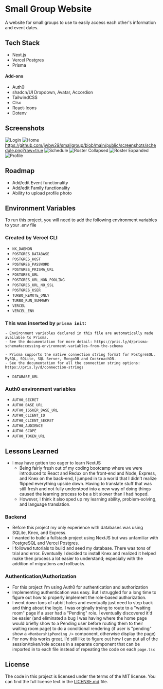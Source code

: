 # Small Group Website

A website for small groups to use to easily access each other's information and event dates.

## Tech Stack

- Next.js
- Vercel Postgres
- Prisma

#### Add-ons

- Auth0
- shadcn/UI Dropdown, Avatar, Accordion
- TailwindCSS
- Clsx
- React-Icons
- Dotenv

## Screenshots

![Login](https://github.com/jwbw29/smallgroup/blob/main/public/screenshots/login.png?raw=true)
![Home](https://github.com/jwbw29/smallgroup/blob/main/public/screenshots/homeScreen.png?raw=true)
https://github.com/jwbw29/smallgroup/blob/main/public/screenshots/schedule.png?raw=true
![Schedule](https://github.com/jwbw29/smallgroup/blob/main/public/screenshots/schedule.png?raw=true)
![Roster Collapsed](https://github.com/jwbw29/smallgroup/blob/main/public/screenshots/rosterCollapsed.png?raw=true)
![Roster Expanded](https://github.com/jwbw29/smallgroup/blob/main/public/screenshots/rosterExpanded.png?raw=true)
![Profile](https://github.com/jwbw29/smallgroup/blob/main/public/screenshots/profile.png?raw=true)


## Roadmap

- Add/edit Event functionality
- Add/edit Family functionality
- Ability to upload profile photo

## Environment Variables

To run this project, you will need to add the following environment variables to your .env file

### Created by Vercel CLI

- `NX_DAEMON`
- `POSTGRES_DATABASE`
- `POSTGRES_HOST`
- `POSTGRES_PASSWORD`
- `POSTGRES_PRISMA_URL`
- `POSTGRES_URL`
- `POSTGRES_URL_NON_POOLING`
- `POSTGRES_URL_NO_SSL`
- `POSTGRES_USER`
- `TURBO_REMOTE_ONLY`
- `TURBO_RUN_SUMMARY`
- `VERCEL`
- `VERCEL_ENV`

### This was inserted by `prisma init`:

```
- Environment variables declared in this file are automatically made available to Prisma.
- See the documentation for more detail: https://pris.ly/d/prisma-schema#accessing-environment-variables-from-the-schema

- Prisma supports the native connection string format for PostgreSQL, MySQL, SQLite, SQL Server, MongoDB and CockroachDB.
- See the documentation for all the connection string options: https://pris.ly/d/connection-strings
```

- `DATABASE_URL`

### Auth0 environment variables

- `AUTH0_SECRET`
- `AUTH0_BASE_URL`
- `AUTH0_ISSUER_BASE_URL`
- `AUTH0_CLIENT_ID`
- `AUTH0_CLIENT_SECRET`
- `AUTH0_AUDIENCE`
- `AUTH0_SCOPE`
- `AUTH0_TOKEN_URL`

## Lessons Learned

- I may have gotten too eager to learn NextJS
  - Being fairly fresh out of my coding bootcamp where we were introduced to React and Redux on the front-end and Node, Express, and Knex on the back-end, I jumped in to a world that I didn't realize flipped everything upside down. Having to translate stuff that was still fresh and not fully understood into a new way of doing things caused the learning process to be a bit slower than I had hoped.
  - However, I think it also sped up my learning ability, problem-solving, and language translation.

### Backend

- Before this project my only experience with databases was using SQLite, Knex, and Express.
- I wanted to build a fullstack project using NextJS but was unfamiliar with PostgreSQL and Vercel Postgres.
- I followed tutorials to build and seed my database. There was tons of trial and error. Eventually I decided to install Knex and realized it helped make then process a lot easier to understand; especially with the addition of migrations and rollbacks.

### Authentication/Authorization

- For this project I'm using Auth0 for authentication and authorization
- Implementing authentication was easy. But I struggled for a long time to figure out how to properly implement the role-based authorization.
- I went down tons of rabbit holes and eventually just need to step back and thing about the logic. I was originally trying to route to a "waiting room" page if a user had a "Pending" role. I eventually discovered it'd be easier (and eliminated a bug I was having where the home page would briefly show to a Pending user before routing them to their waiting room page) to do a conditional rendering (if user is "pending" show a `<MembershipPending />` component, otherwise display the page)
- For now this works great. I'd still like to figure out how I can put all of the session/token/role access in a separate component that can be imported in to each file instead of repeating the code on each `page.tsx`

## License

The code in this project is licensed under the terms of the MIT license. You can find the full license text in the [LICENSE.md](LICENSE.md) file.
